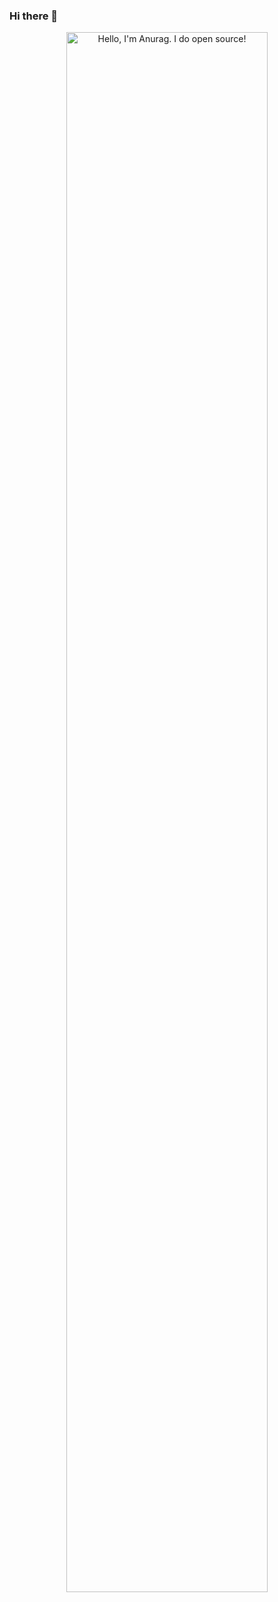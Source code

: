 ### Hi there 👋
<p align="center"><a href="https://anuraghazra.github.io(https://www.freepik.com/free-vector/cute-bot-say-users-hello-chatbot-greets-online-consultation_4015765.htm#query=hello&position=43&from_view=search&track=sph&uuid=6a69c4f8-8e96-4d3c-9723-acb5df6c98f5)"><img width="80%" alt="Hello, I'm Anurag. I do open source!" src="./assets/gh-readme-header.png" /></a></p>

<br />
<!--
**yasminefatih/yasminefatih** is a ✨ _special_ ✨ repository because its `README.md` (this file) appears on your GitHub profile.

Here are some ideas to get you started:

- 🔭 I’m currently working on ...
- 🌱 I’m currently learning ...
- 👯 I’m looking to collaborate on ...
- 🤔 I’m looking for help with ...
- 💬 Ask me about ...
- 📫 How to reach me: ...
- 😄 Pronouns: ...
- ⚡ Fun fact: ...
-->
